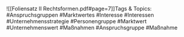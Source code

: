 
![[Foliensatz II Rechtsformen.pdf#page=7]]Tags & Topics:
   #Anspruchsgruppen
   #Marktwertes
   #Interesse
   #Interessen
   #Unternehmensstrategie
   #Personengruppe
   #Marktwert
   #Unternehmenswert
   #Maßnahmen
   #Anspruchsgruppe
   #Maßnahme